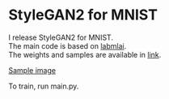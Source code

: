 # StyleGAN2 for MNIST

I release StyleGAN2 for MNIST.\
The main code is based on [labmlai](https://github.com/labmlai/annotated_deep_learning_paper_implementations).
\
The weights and samples are available in [link](https://drive.google.com/drive/folders/1QK2cCDFKHjtL7C8WVHidXJHJnac_VZCT?usp=sharing).

[Sample image](https://twitter.com/ChanghoonKim3/status/1494713726565433345?ref_src=twsrc%5Etfw%7Ctwcamp%5Etweetembed%7Ctwterm%5E1494713726565433345%7Ctwgr%5E%7Ctwcon%5Es1_c10&ref_url=https%3A%2F%2Fpublish.twitter.com%2F%3Fquery%3Dhttps3A2F2Ftwitter.com2FChanghoonKim32Fstatus2F1494713726565433345widget%3DTweet)

To train, run main.py. 
